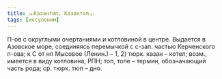 ```yaml
---
title: ⒜Казантип, Казантоп⒵
tags: [инсулоним]
---
```


П-ов с округлыми очертаниями и котловиной в центре. Выдается в Азовское море,
соединяясь перемычкой с с-зап. частью Керченского п-ова; к С от нп Мысовое
(Ленин.) – 1, 2) тюрк. казан – котел; возм., имеется в виду котловина; РПН; топ,
топе – термин, обозначающий часть рода; ср. тюрк. тюп – дно.
